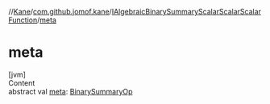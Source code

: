 //[Kane](../../index.md)/[com.github.jomof.kane](../index.md)/[IAlgebraicBinarySummaryScalarScalarScalarFunction](index.md)/[meta](meta.md)



# meta  
[jvm]  
Content  
abstract val [meta](meta.md): [BinarySummaryOp](../../com.github.jomof.kane.impl/-binary-summary-op/index.md)  



